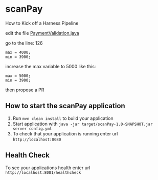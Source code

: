 # scanPay

How to Kick off a Harness Pipeline

edit the file [PaymentValidation.java](https://github.com/diegopereiraeng/payments-validation/edit/master/src/main/java/io/harness/payments/api/PaymentValidation.java)

go to the line: 126
```
max = 4000;
min = 3900;
```
increase the max variable to 5000
like this:
```
max = 5000;
min = 3900;
```
then propose a PR

How to start the scanPay application
---

1. Run `mvn clean install` to build your application
1. Start application with `java -jar target/scanPay-1.0-SNAPSHOT.jar server config.yml`
1. To check that your application is running enter url `http://localhost:8080`


Health Check
---

To see your applications health enter url `http://localhost:8081/healthcheck`
